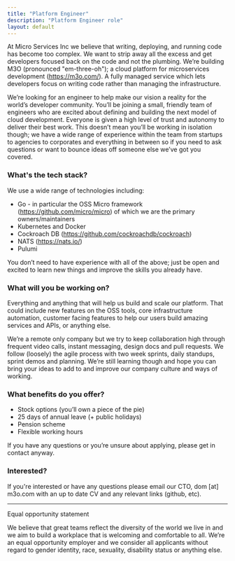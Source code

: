 ```yaml
---
title: "Platform Engineer"
description: "Platform Engineer role"
layout: default
---
```


At Micro Services Inc we believe that writing, deploying, and running code has become too complex. We want to strip away all the excess and get developers focused back on the code and not the plumbing. We’re building M3O (pronounced "em-three-oh"); a cloud platform for microservices development (https://m3o.com/). A fully managed service which lets developers focus on writing code rather than managing the infrastructure.

We’re looking for an engineer to help make our vision a reality for the world’s developer community. You’ll be joining a small, friendly team of engineers who are excited about defining and building the next model of cloud development. Everyone is given a high level of trust and autonomy to deliver their best work. This doesn’t mean you’ll be working in isolation though; we have a wide range of experience within the team from startups to agencies to corporates and everything in between so if you need to ask questions or want to bounce ideas off someone else we’ve got you covered.


### What's the tech stack?
We use a wide range of technologies including:
- Go - in particular the OSS Micro framework (https://github.com/micro/micro) of which we are the primary owners/maintainers
- Kubernetes and Docker
- Cockroach DB (https://github.com/cockroachdb/cockroach)
- NATS (https://nats.io/)
- Pulumi

You don’t need to have experience with all of the above; just be open and excited to learn new things and improve the skills you already have.

### What will you be working on? 
Everything and anything that will help us build and scale our platform. That could include new features on the OSS tools, core infrastructure automation, customer facing features to help our users build amazing services and APIs, or anything else.

We’re a remote only company but we try to keep collaboration high through frequent video calls, instant messaging, design docs and pull requests. We follow (loosely) the agile process with two week sprints, daily standups, sprint demos and planning. We’re still learning though and hope you can bring your ideas to add to and improve our company culture and ways of working.


### What benefits do you offer?
- Stock options (you’ll own a piece of the pie)
- 25 days of annual leave (+ public holidays)
- Pension scheme
- Flexible working hours

If you have any questions or you’re unsure about applying, please get in contact anyway.

### Interested?
If you're interested or have any questions please email our CTO, dom [at] m3o.com with an up to date CV and any relevant links (github, etc).

---

Equal opportunity statement

We believe that great teams reflect the diversity of the world we live in and we aim to build a workplace that is welcoming and comfortable to all. We’re an equal opportunity employer and we consider all applicants without regard to gender identity, race, sexuality, disability status or anything else.

